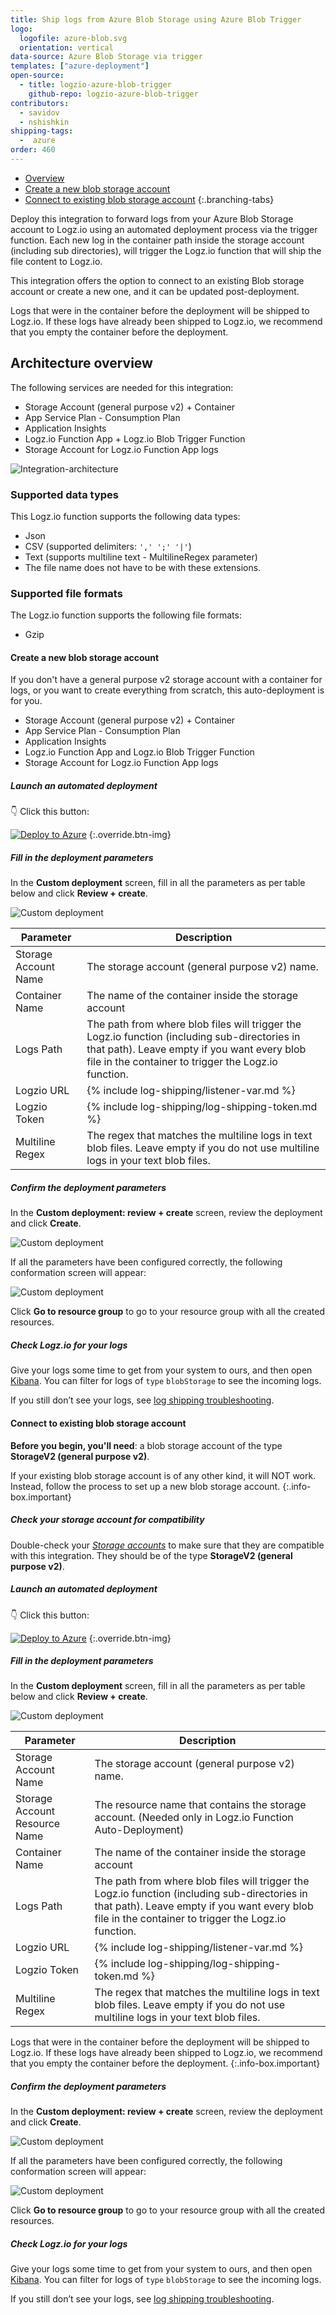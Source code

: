 ```yaml
---
title: Ship logs from Azure Blob Storage using Azure Blob Trigger
logo:
  logofile: azure-blob.svg
  orientation: vertical
data-source: Azure Blob Storage via trigger
templates: ["azure-deployment"]
open-source:
  - title: logzio-azure-blob-trigger
    github-repo: logzio-azure-blob-trigger
contributors:
  - savidov
  - nshishkin
shipping-tags:
  -  azure
order: 460
---
```


<!-- tabContainer:start -->
<div class="branching-container">

* [Overview](#overview)
* [Create a new blob storage account](#new-blob-config)
* [Connect to existing blob storage account](#existing-blob-config)
{:.branching-tabs}

<!-- tab:start -->
<div id="overview">

Deploy this integration to forward logs from your Azure Blob Storage account to Logz.io using an automated deployment process via the trigger function. Each new log in the container path inside the storage account (including sub directories), will trigger the Logz.io function that will ship the file content to Logz.io.

This integration offers the option to connect to an existing Blob storage account or create a new one, and it can be updated post-deployment.
  
Logs that were in the container before the deployment will be shipped to Logz.io. If these logs have already been shipped to Logz.io, we recommend that you empty the container before the deployment.



## Architecture overview

The following services are needed for this integration:

* Storage Account (general purpose v2) + Container
* App Service Plan - Consumption Plan
* Application Insights
* Logz.io Function App + Logz.io Blob Trigger Function
* Storage Account for Logz.io Function App logs

![Integration-architecture](https://dytvr9ot2sszz.cloudfront.net/logz-docs/azure_blob/blob-trigger-resources.png)

### Supported data types

This Logz.io function supports the following data types:

* Json
* CSV (supported delimiters: `',' ';' '|'`)
* Text (supports multiline text - MultilineRegex parameter)
* The file name does not have to be with these extensions.

### Supported file formats

The Logz.io function supports the following file formats:

* Gzip

</div>
<!-- tab:end -->


<!-- tab:start -->
<div id="new-blob-config">



#### Create a new blob storage account

If you don't have a general purpose v2 storage account with a container for logs, or you want to create everything from scratch, this auto-deployment is for you.

* Storage Account (general purpose v2) + Container
* App Service Plan - Consumption Plan
* Application Insights
* Logz.io Function App and Logz.io Blob Trigger Function
* Storage Account for Logz.io Function App logs

<div class="tasklist">

##### Launch an automated deployment

👇 Click this button:

[![Deploy to Azure](https://dytvr9ot2sszz.cloudfront.net/logz-docs/azure_blob/deploybutton-az.png)](https://portal.azure.com/#create/Microsoft.Template/uri/https%3A%2F%2Fraw.githubusercontent.com%2Flogzio%2Flogzio-azure-blob-trigger%2Fmain%2Fazure%2Ffull-auto-deployment.json)
{:.override.btn-img}
  
##### Fill in the deployment parameters

In the **Custom deployment** screen, fill in all the parameters as per table below and click **Review + create**.

![Custom deployment](https://dytvr9ot2sszz.cloudfront.net/logz-docs/azure_blob/blob-trigger-1.png)

| Parameter | Description |
| --- | --- |
| Storage Account Name | The storage account (general purpose v2) name. | 
| Container Name | The name of the container inside the storage account |
| Logs Path | The path from where blob files will trigger the Logz.io function (including sub-directories in that path). Leave empty if you want every blob file in the container to trigger the Logz.io function. |
| Logzio URL | {% include log-shipping/listener-var.md %} |
| Logzio Token | {% include log-shipping/log-shipping-token.md %} |
| Multiline Regex | The regex that matches the multiline logs in text blob files. Leave empty if you do not use multiline logs in your text blob files. |

##### Confirm the deployment parameters

In the **Custom deployment: review + create** screen, review the deployment and click **Create**.

![Custom deployment](https://dytvr9ot2sszz.cloudfront.net/logz-docs/azure_blob/blob-trigger-2.png)

If all the parameters have been configured correctly, the following conformation screen will appear:

![Custom deployment](https://dytvr9ot2sszz.cloudfront.net/logz-docs/azure_blob/blob-trigger-3.png)

Click **Go to resource group** to go to your resource group with all the created resources.


##### Check Logz.io for your logs

Give your logs some time to get from your system to ours, and then open [Kibana](https://app.logz.io/#/dashboard/kibana/discover?). You can filter for logs of `type` `blobStorage` to see the incoming logs.

If you still don’t see your logs, see [log shipping troubleshooting](https://docs.logz.io/user-guide/log-shipping/log-shipping-troubleshooting.html).



</div>
</div>
<!-- tab:end -->

<!-- tab:start -->
<div id="existing-blob-config">



#### Connect to existing blob storage account

**Before you begin, you'll need**: a blob storage account of the type **StorageV2 (general purpose v2)**.


<!-- info-box-start:info -->
If your existing blob storage account is of any other kind, it will NOT work. Instead, follow the process to set up a new blob storage account.
{:.info-box.important}
<!-- info-box-end -->


<div class="tasklist">

##### Check your storage account for compatibility

Double-check your [_Storage accounts_](https://portal.azure.com/#blade/HubsExtension/BrowseResource/resourceType/Microsoft.Storage%2FStorageAccounts) to make sure that they are compatible with this integration. They should be of the type **StorageV2 (general purpose v2)**.


##### Launch an automated deployment

👇 Click this button:

[![Deploy to Azure](https://dytvr9ot2sszz.cloudfront.net/logz-docs/azure_blob/deploybutton-az.png)](https://portal.azure.com/#create/Microsoft.Template/uri/https%3A%2F%2Fraw.githubusercontent.com%2Flogzio%2Flogzio-azure-blob-trigger%2Fmain%2Fazure%2Ffunction-auto-deployment.json)
{:.override.btn-img}
  

##### Fill in the deployment parameters

In the **Custom deployment** screen, fill in all the parameters as per table below and click **Review + create**.

![Custom deployment](https://dytvr9ot2sszz.cloudfront.net/logz-docs/azure_blob/blob-trigger-1.png)

| Parameter | Description |
| --- | --- |
| Storage Account Name | The storage account (general purpose v2) name. |
| Storage Account Resource Name | The resource name that contains the storage account. (Needed only in Logz.io Function Auto-Deployment) |
| Container Name | The name of the container inside the storage account |
| Logs Path | The path from where blob files will trigger the Logz.io function (including sub-directories in that path). Leave empty if you want every blob file in the container to trigger the Logz.io function. |
| Logzio URL | {% include log-shipping/listener-var.md %} |
| Logzio Token | {% include log-shipping/log-shipping-token.md %} |
| Multiline Regex | The regex that matches the multiline logs in text blob files. Leave empty if you do not use multiline logs in your text blob files. |

<!-- info-box-start:info -->
Logs that were in the container before the deployment will be shipped to Logz.io. If these logs have already been shipped to Logz.io, we recommend that you empty the container before the deployment.
{:.info-box.important}
<!-- info-box-end -->

##### Confirm the deployment parameters

In the **Custom deployment: review + create** screen, review the deployment and click **Create**.

![Custom deployment](https://dytvr9ot2sszz.cloudfront.net/logz-docs/azure_blob/blob-trigger-2.png)

If all the parameters have been configured correctly, the following conformation screen will appear:

![Custom deployment](https://dytvr9ot2sszz.cloudfront.net/logz-docs/azure_blob/blob-trigger-3.png)

Click **Go to resource group** to go to your resource group with all the created resources.



##### Check Logz.io for your logs

Give your logs some time to get from your system to ours, and then open [Kibana](https://app.logz.io/#/dashboard/kibana/discover?). You can filter for logs of `type` `blobStorage` to see the incoming logs.
  
If you still don’t see your logs, see [log shipping troubleshooting](https://docs.logz.io/user-guide/log-shipping/log-shipping-troubleshooting.html).

</div>

</div>
<!-- tab:end -->


<!-- tabContainer:end -->
